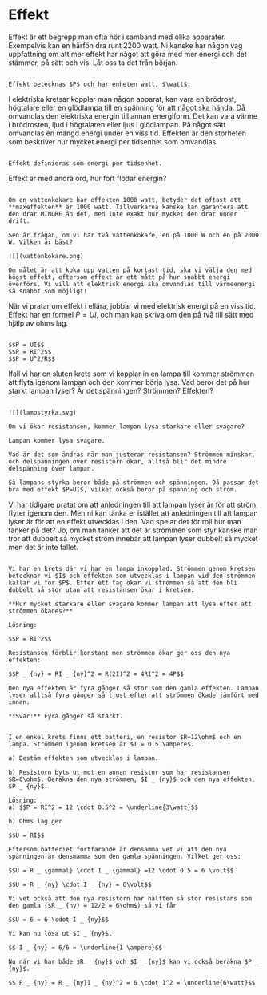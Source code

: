 # Effekt

Effekt är ett begrepp man ofta hör i samband med olika apparater. Exempelvis kan en hårfön dra runt 2200 watt. Ni kanske har någon vag uppfattning om att mer effekt har något att göra med mer energi och det stämmer, på sätt och vis. Låt oss ta det från början.

```admonish info title="Storhet och enhet"

Effekt betecknas $P$ och har enheten watt, $\watt$.

```

I elektriska kretsar kopplar man någon apparat, kan vara en brödrost, högtalare eller en glödlampa till en spänning för att något ska hända. Då omvandlas den elektriska energin till annan energiform. Det kan vara värme i brödrosten, ljud i högtalaren eller ljus i glödlampan. På något sätt omvandlas en mängd energi under en viss tid. Effekten är den storheten som beskriver hur mycket energi per tidsenhet som omvandlas. 

```admonish info title="Definition"

Effekt definieras som energi per tidsenhet. 

```

Effekt är med andra ord, hur fort flödar energin?

```admonish question title="Vad betyder det egentligen att en apparat drar en viss effekt?"

Om en vattenkokare har effekten 1000 watt, betyder det oftast att **maxeffekten** är 1000 watt. Tillverkarna kanske kan garantera att den drar MINDRE än det, men inte exakt hur mycket den drar under drift.

Sen är frågan, om vi har två vattenkokare, en på 1000 W och en på 2000 W. Vilken är bäst?

![](vattenkokare.png)

Om målet är att koka upp vatten på kortast tid, ska vi välja den med högst effekt, eftersom effekt är ett mått på hur snabbt energi överförs. Vi vill att elektrisk energi ska omvandlas till värmeenergi så snabbt som möjligt!

```

När vi pratar om effekt i ellära, jobbar vi med elektrisk energi på en viss tid. Effekt har en formel $P=UI$, och man kan skriva om den på två till sätt med hjälp av ohms lag.

```admonish info title="Formler för effekt"

$$P = UI$$
$$P = RI^2$$
$$P = U^2/R$$

```

Ifall vi har en sluten krets som vi kopplar in en lampa till kommer strömmen att flyta igenom lampan och den kommer börja lysa. Vad beror det på hur starkt lampan lyser? Är det spänningen? Strömmen? Effekten?

```admonish example title="Lampstyrka"

![](lampstyrka.svg)

Om vi ökar resistansen, kommer lampan lysa starkare eller svagare?

Lampan kommer lysa svagare.

Vad är det som ändras när man justerar resistansen? Strömmen minskar, och delspänningen över resistorn ökar, alltså blir det mindre delspänning över lampan. 

Så lampans styrka beror både på strömmen och spänningen. Då passar det bra med effekt $P=UI$, vilket också beror på spänning och ström.

```

Vi har tidigare pratat om att anledningen till att lampan lyser är för att ström flyter igenom den. Men ni kan tänka er istället att anledningen till att lampan lyser är för att en effekt utvecklas i den. Vad spelar det för roll hur man tänker på det? Jo, om man tänker att det är strömmen som styr kanske man tror att dubbelt så mycket ström innebär att lampan lyser dubbelt så mycket men det är inte fallet. 

```admonish example title="något"

Vi har en krets där vi har en lampa inkopplad. Strömmen genom kretsen betecknar vi $I$ och effekten som utvecklas i lampan vid den strömmen kallar vi för $P$. Efter ett tag ökar vi strömmen så att den bli dubbelt så stor utan att resistansen ökar i kretsen.

**Hur mycket starkare eller svagare kommer lampan att lysa efter att strömmen ökades?**

Lösning:

$$P = RI^2$$

Resistansen förblir konstant men strömmen ökar ger oss den nya effekten:

$$P _ {ny} = RI _ {ny}^2 = R(2I)^2 = 4RI^2 = 4P$$

Den nya effekten är fyra gånger så stor som den gamla effekten. Lampan lyser alltså fyra gånger så ljust efter att strömmen ökade jämfört med innan. 

**Svar:** Fyra gånger så starkt.

```

```admonish example title="inget dåligt exempel men den ska inte vara här!"

I en enkel krets finns ett batteri, en resistor $R=12\ohm$ och en lampa. Strömmen igenom kretsen är $I = 0.5 \ampere$. 

a) Bestäm effekten som utvecklas i lampan. 

b) Resistorn byts ut mot en annan resistor som har resistansen $R=6\ohm$. Beräkna den nya strömmen, $I _ {ny}$ och den nya effekten, $P _ {ny}$.

Lösning:  
a) $$P = RI^2 = 12 \cdot 0.5^2 = \underline{3\watt}$$
 
b) Ohms lag ger 

$$U = RI$$

Eftersom batteriet fortfarande är densamma vet vi att den nya spänningen är densmamma som den gamla spänningen. Vilket ger oss:

$$U = R _ {gammal} \cdot I _ {gammal} =12 \cdot 0.5 = 6 \volt$$

$$U = R _ {ny} \cdot I _ {ny} = 6\volt$$

Vi vet också att den nya resistorn har hälften så stor resistans som den gamla ($R _ {ny} = 12/2 = 6\ohm$) så vi får

$$U = 6 = 6 \cdot I _ {ny}$$

Vi kan nu lösa ut $I _ {ny}$.

$$ I _ {ny} = 6/6 = \underline{1 \ampere}$$

Nu när vi har både $R _ {ny}$ och $I _ {ny}$ kan vi också beräkna $P _ {ny}$.

$$ P _ {ny} = R _ {ny}I _ {ny}^2 = 6 \cdot 1^2 = \underline{6\watt}$$
```

<!-- todo Nämn något om värme -->